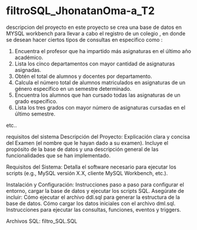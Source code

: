 # filtroSQL_JhonatanOma-a_T2

descripcion del proyecto 
en este proyecto se crea una base de datos en MYSQL workbench para llevar a cabo el registro de un colegio , en donde se desean hacer ciertos tipos de consultas en especifico como :
1. Encuentra el profesor que ha impartido más asignaturas en el último año académico.
2. Lista los cinco departamentos con mayor cantidad de asignaturas asignadas.
3. Obtén el total de alumnos y docentes por departamento.
4. Calcula el número total de alumnos matriculados en asignaturas de un género específico en un semestre determinado.
5. Encuentra los alumnos que han cursado todas las asignaturas de un grado específico.
6. Lista los tres grados con mayor número de asignaturas cursadas en el último semestre.

etc.. 

requisitos del sistema
Descripción del Proyecto:
Explicación clara y concisa del Examen (el nombre que le hayan dado a su examen). Incluye el propósito de la base de datos y una descripción general de las funcionalidades que se han implementado.


Requisitos del Sistema:
Detalla el software necesario para ejecutar los scripts (e.g., MySQL versión X.X, cliente MySQL Workbench, etc.).


Instalación y Configuración:
Instrucciones paso a paso para configurar el entorno, cargar la base de datos y ejecutar los scripts SQL. Asegúrate de incluir:
Cómo ejecutar el archivo ddl.sql para generar la estructura de la base de datos.
Cómo cargar los datos iniciales con el archivo dml.sql.
Instrucciones para ejecutar las consultas, funciones, eventos y triggers.

Archivos SQL:
filtro_SQL.SQL
